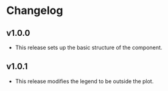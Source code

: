 # Changelog

## v1.0.0

- This release sets up the basic structure of the component.

## v1.0.1

 - This release modifies the legend to be outside the plot.
